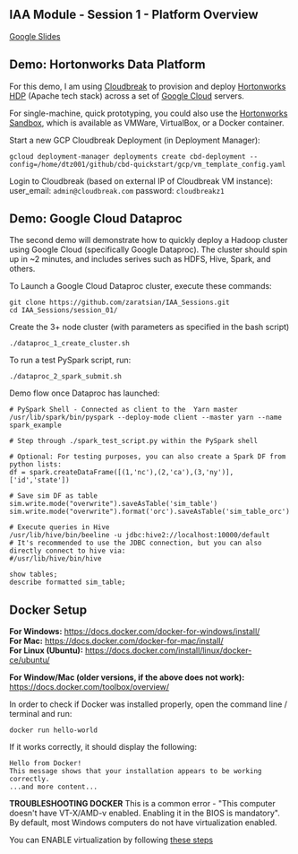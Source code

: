 ## IAA Module - Session 1 - Platform Overview

[Google Slides](https://docs.google.com/presentation/d/1CC03MXct8pW9DblZ4i7sICcYlbXg81xgyB1DLtDh_ig/edit?usp=sharing)

## Demo: Hortonworks Data Platform

For this demo, I am using [Cloudbreak](https://docs.hortonworks.com/HDPDocuments/Cloudbreak/Cloudbreak-2.7.2/index.html) to provision and deploy [Hortonworks HDP](https://docs.hortonworks.com) (Apache tech stack) across a set of [Google Cloud](https://cloud.google.com/) servers.

For single-machine, quick prototyping, you could also use the [Hortonworks Sandbox](https://hortonworks.com/products/sandbox/), which is available as VMWare, VirtualBox, or a Docker container.

Start a new GCP Cloudbreak Deployment (in Deployment Manager):
```
gcloud deployment-manager deployments create cbd-deployment --config=/home/dtz001/github/cbd-quickstart/gcp/vm_template_config.yaml
```

Login to Cloudbreak (based on external IP of Cloudbreak VM instance):
user_email: ```admin@cloudbreak.com```
password: ```cloudbreakz1```

## Demo: Google Cloud Dataproc

The second demo will demonstrate how to quickly deploy a Hadoop cluster using Google Cloud (specifically Google Dataproc). The cluster should spin up in ~2 minutes, and includes serives such as HDFS, Hive, Spark, and others.

To Launch a Google Cloud Dataproc cluster, execute these commands:
```
git clone https://github.com/zaratsian/IAA_Sessions.git
cd IAA_Sessions/session_01/
```
Create the 3+ node cluster (with parameters as specified in the bash script)
```
./dataproc_1_create_cluster.sh
```
To run a test PySpark script, run:
```
./dataproc_2_spark_submit.sh
```
Demo flow once Dataproc has launched:
```
# PySpark Shell - Connected as client to the  Yarn master
/usr/lib/spark/bin/pyspark --deploy-mode client --master yarn --name spark_example
```
```
# Step through ./spark_test_script.py within the PySpark shell

# Optional: For testing purposes, you can also create a Spark DF from python lists:
df = spark.createDataFrame([(1,'nc'),(2,'ca'),(3,'ny')], ['id','state'])
```
```
# Save sim DF as table
sim.write.mode("overwrite").saveAsTable('sim_table')
sim.write.mode("overwrite").format('orc').saveAsTable('sim_table_orc')
```
```
# Execute queries in Hive
/usr/lib/hive/bin/beeline -u jdbc:hive2://localhost:10000/default
# It's recommended to use the JDBC connection, but you can also directly connect to hive via:
#/usr/lib/hive/bin/hive

show tables;
describe formatted sim_table;
```

## Docker Setup

**For Windows:** https://docs.docker.com/docker-for-windows/install/
<br>**For Mac:** https://docs.docker.com/docker-for-mac/install/
<br>**For Linux (Ubuntu):** https://docs.docker.com/install/linux/docker-ce/ubuntu/ 

**For Window/Mac (older versions, if the above does not work):** https://docs.docker.com/toolbox/overview/

In order to check if Docker was installed properly, open the command line / terminal and run:
```
docker run hello-world
```
If it works correctly, it should display the following:
```
Hello from Docker!
This message shows that your installation appears to be working correctly. 
...and more content...
```

**TROUBLESHOOTING DOCKER** 
This is a common error - "This computer doesn't have VT-X/AMD-v enabled. Enabling it in the BIOS is mandatory". By default, most Windows computers do not have virtualization enabled. 

You can ENABLE virtualization by following [these steps](https://www.shaileshjha.com/step-by-step-guide-to-enable-intel-vt-x-or-amd-v-in-bios-or-uefi-in-windows-10-and-windows-8/)
